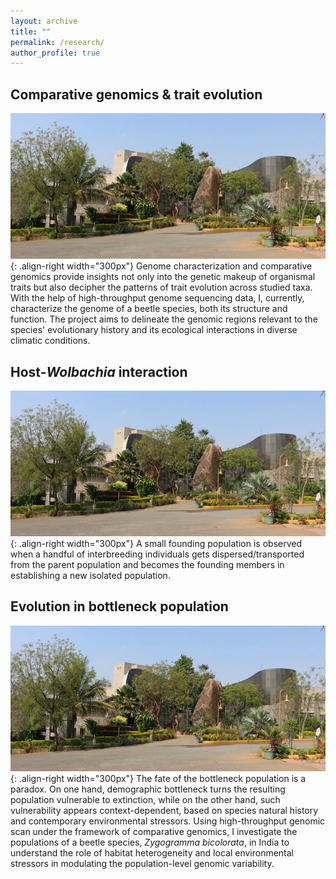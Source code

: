 ```yaml
---
layout: archive
title: ""
permalink: /research/
author_profile: true
---
```


Comparative genomics & trait evolution
------
![image1](/images/lacones.jpg){: .align-right width="300px"}
Genome characterization and comparative genomics provide insights not only into the genetic makeup of organismal traits but also decipher the patterns of trait evolution across studied taxa. With the help of high-throughput genome sequencing data, I, currently, characterize the genome of a beetle species, both its structure and function. The project aims to delineate the genomic regions relevant to the species' evolutionary history and its ecological interactions in diverse climatic conditions.


Host-*Wolbachia* interaction
------
![image2](/images/lacones.jpg){: .align-right width="300px"}
A small founding population is observed when a handful of interbreeding individuals gets dispersed/transported from the parent population and becomes the founding members in establishing a new isolated population.


Evolution in bottleneck population
------
![image3](/images/lacones.jpg){: .align-right width="300px"}
The fate of the bottleneck population is a paradox. On one hand, demographic bottleneck turns the resulting population vulnerable to extinction, while on the other hand, such vulnerability appears context-dependent, based on species natural history and contemporary environmental stressors. Using high-throughput genomic scan under the framework of comparative genomics, I investigate the populations of a beetle species, *Zygogramma bicolorata*, in India to understand the role of habitat heterogeneity and local environmental stressors in modulating the population-level genomic variability.

